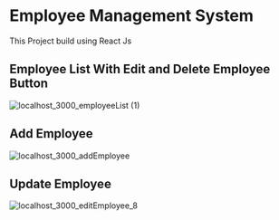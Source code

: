 # Employee Management System

This Project build using React Js

## Employee List With Edit and Delete Employee Button 

![localhost_3000_employeeList (1)](https://user-images.githubusercontent.com/86204116/221427357-d239fa08-c0ea-48c0-be74-634e381c24cc.png)

## Add Employee

![localhost_3000_addEmployee](https://user-images.githubusercontent.com/86204116/221427376-47c72459-f59a-4e99-9019-bdf5bf7ac5a2.png)

## Update Employee

![localhost_3000_editEmployee_8](https://user-images.githubusercontent.com/86204116/221427401-63afd451-2683-4e6f-b672-81dfa72b27ac.png)
